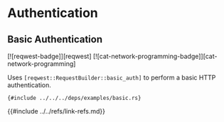 # Authentication

## Basic Authentication

[![reqwest-badge]][reqwest] [![cat-network-programming-badge]][cat-network-programming]

Uses `[reqwest::RequestBuilder::basic_auth]` to perform a basic HTTP authentication.

```rust,editable,no_run
{#include ../../../deps/examples/basic.rs}
```

[reqwest::RequestBuilder::basic_auth]: https://docs.rs/reqwest/*/reqwest/struct.RequestBuilder.html#method.basic_auth
{{#include ../../refs/link-refs.md}}
